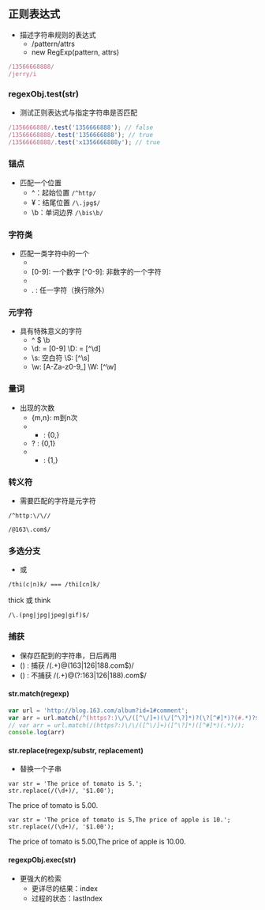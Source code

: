 ## 正则表达式

- 描述字符串规则的表达式
  - /pattern/attrs
  - new RegExp(pattern, attrs)

```js
/13566668888/
/jerry/i
```

### regexObj.test(str)

- 测试正则表达式与指定字符串是否匹配

```js
/1356666888/.test('1356666888'); // false
/13566668888/.test('1356666888'); // true
/13566668888/.test('x1356666888y'); // true
```

### 锚点

- 匹配一个位置
  - \^：起始位置 `/^http/`
  - ¥：结尾位置 `/\.jpg$/`
  - \b：单词边界 `/\bis\b/`

### 字符类

- 匹配一类字符中的一个
  - [abc]: a或b或c
  - [0-9]: 一个数字 [\^0-9]: 非数字的一个字符
  - [a-z]: 一个字母
  - .    : 任一字符（换行除外）

### 元字符

- 具有特殊意义的字符
  - \^ $ \b
  - \d: = [0-9]  \D: = [\^\d]
  - \s: 空白符    \S: [\^\s]
  - \w: [A-Za-z0-9_] \W: [\^\w]

### 量词

- 出现的次数
  - {m,n}: m到n次
  - * : {0,}
  - ? : {0,1}
  - + : {1,}

### 转义符

- 需要匹配的字符是元字符

```
/^http:\/\//
```

```
/@163\.com$/
```


### 多选分支

- 或

```
/thi(c|n)k/ === /thi[cn]k/
```
thick 或 think

```
/\.(png|jpg|jpeg|gif)$/
```

### 捕获

- 保存匹配到的字符串，日后再用
- () : 捕获    /(.+)@(163|126|188\.com$)/
- () : 不捕获  /(.+)@(?:163|126|188)\.com$/

#### str.match(regexp)

```js
var url = 'http://blog.163.com/album?id=1#comment';
var arr = url.match(/^(https?:)\/\/([^\/]+)(\/[^\?]*)?(\?[^#]*)?(#.*)?$/);
// var arr = url.match(/(https?:)\/\/([^\/]+)([^\?]*)([^#]*)(.*)/);
console.log(arr)
```

#### str.replace(regexp/substr, replacement)

- 替换一个子串

```
var str = 'The price of tomato is 5.';
str.replace(/(\d+)/, '$1.00');
```
The price of tomato is 5.00.

```
var str = 'The price of tomato is 5,The price of apple is 10.';
str.replace(/(\d+)/, '$1.00');
```
The price of tomato is 5.00,The price of apple is 10.00.

#### regexpObj.exec(str)

- 更强大的检索
  - 更详尽的结果：index
  - 过程的状态：lastIndex



